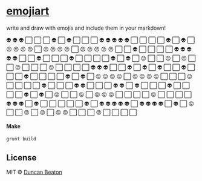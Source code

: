 # [emojiart](http://dunckr.github.io/emojiart)

write and draw with emojis and include them in your markdown!

:alien:     :alien:     :alien:     :white_large_square:    :white_large_square:    :white_large_square:    :alien:     :white_large_square:    :alien:     :white_large_square:    :white_large_square:    :white_large_square:    :alien:     :alien:     :alien:     :alien:     :alien:     :white_large_square:    :white_large_square:    :white_large_square:    :white_large_square:    :alien:     :white_large_square:    :alien:     :white_large_square:    :rage:  :rage:  :rage:  :rage:  :white_large_square:    :rage:  :rage:  :rage:  :rage:  :white_large_square:    :rage:  :rage:  :rage:  :rage:  :rage:  :white_large_square:    :white_large_square:
:alien:     :white_large_square:    :white_large_square:    :white_large_square:    :white_large_square:    :alien:     :alien:     :alien:     :alien:     :alien:     :white_large_square:    :white_large_square:    :alien:     :white_large_square:    :white_large_square:    :white_large_square:    :alien:     :white_large_square:    :white_large_square:    :white_large_square:    :white_large_square:    :alien:     :white_large_square:    :alien:     :white_large_square:    :rage:  :white_large_square:    :white_large_square:    :rage:  :white_large_square:    :rage:  :white_large_square:    :white_large_square:    :rage:  :white_large_square:    :white_large_square:    :white_large_square:    :rage:  :white_large_square:    :white_large_square:    :white_large_square:    :white_large_square:
:alien:     :alien:     :alien:     :white_large_square:    :white_large_square:    :alien:     :white_large_square:    :alien:     :white_large_square:    :alien:     :white_large_square:    :white_large_square:    :alien:     :white_large_square:    :white_large_square:    :white_large_square:    :alien:     :white_large_square:    :white_large_square:    :white_large_square:    :white_large_square:    :alien:     :white_large_square:    :alien:     :white_large_square:    :rage:  :rage:  :rage:  :rage:  :white_large_square:    :rage:  :rage:  :rage:  :rage:  :white_large_square:    :white_large_square:    :white_large_square:    :rage:  :white_large_square:    :white_large_square:    :white_large_square:    :white_large_square:
:alien:     :white_large_square:    :white_large_square:    :white_large_square:    :alien:     :alien:     :white_large_square:    :white_large_square:    :white_large_square:    :alien:     :alien:     :white_large_square:    :alien:     :white_large_square:    :white_large_square:    :white_large_square:    :alien:     :white_large_square:    :white_large_square:    :white_large_square:    :white_large_square:    :alien:     :white_large_square:    :alien:     :white_large_square:    :rage:  :white_large_square:    :white_large_square:    :rage:  :white_large_square:    :rage:  :rage:  :rage:  :white_large_square:    :white_large_square:    :white_large_square:    :white_large_square:    :rage:  :white_large_square:    :white_large_square:    :white_large_square:    :white_large_square:
:alien:     :alien:     :alien:     :white_large_square:    :alien:     :white_large_square:    :white_large_square:    :white_large_square:    :white_large_square:    :white_large_square:    :alien:     :white_large_square:    :alien:     :alien:     :alien:     :alien:     :alien:     :white_large_square:    :alien:     :alien:     :alien:     :alien:     :white_large_square:    :alien:     :white_large_square:    :rage:  :white_large_square:    :white_large_square:    :rage:  :white_large_square:    :rage:  :white_large_square:    :rage:  :rage:  :white_large_square:    :white_large_square:    :white_large_square:    :rage:  :white_large_square:    :white_large_square:    :white_large_square:    :white_large_square:


#### Make

`grunt build`

## License

MIT © [Duncan Beaton](http://dunckr.com)
